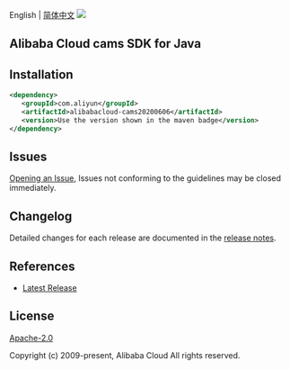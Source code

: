 English | [简体中文](README-CN.md)
![](https://aliyunsdk-pages.alicdn.com/icons/AlibabaCloud.svg)

## Alibaba Cloud cams SDK for Java

## Installation

```xml
<dependency>
   <groupId>com.aliyun</groupId>
   <artifactId>alibabacloud-cams20200606</artifactId>
   <version>Use the version shown in the maven badge</version>
</dependency>
```

## Issues
[Opening an Issue](https://github.com/aliyun/alibabacloud-java-async-sdk/issues/new), Issues not conforming to the guidelines may be closed immediately.

## Changelog
Detailed changes for each release are documented in the [release notes](./ChangeLog.txt).

## References
* [Latest Release](https://github.com/aliyun/alibabacloud-async-java-sdk/)

## License
[Apache-2.0](http://www.apache.org/licenses/LICENSE-2.0)

Copyright (c) 2009-present, Alibaba Cloud All rights reserved.